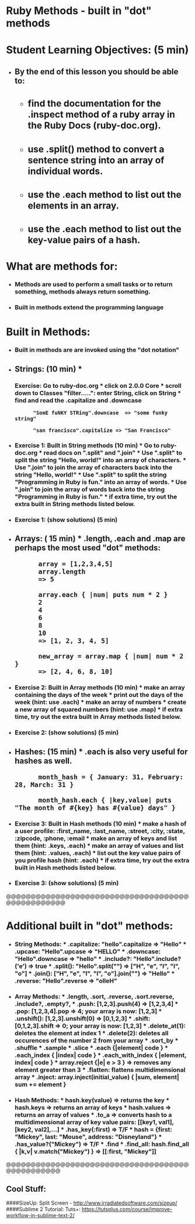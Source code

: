 # Ruby Methods - built in "dot" methods

# Student Learning Objectives: (5 min)

* <h2> By the end of this lesson you should be able to:

	* <h3>find the documentation for the .inspect method of a ruby array in the Ruby Docs (ruby-doc.org).
	* <h3> use .split() method to convert a sentence string into an array of individual words.
	* <h3> use the .each method to list out the elements in an array.
	* <h3> use the .each method to list out the key-value pairs of a hash.
	
	
# What are methods for:
* <h3> Methods are used to perform a small tasks or to return something, methods always return something.
* <h3> Built in methods extend the programming language


# Built in Methods:
* <h3> Built in methods are are invoked using the "dot notation"
* <h2> Strings: (10 min)
	* <h3> Exercise: Go to ruby-doc.org
	* click on 2.0.0 Core
	* scroll down to Classes "filter.....": enter String, click on String
	* find and read the .capitalize and .downcase
	
			"SomE fuNKY STRing".downcase  => "some funky string"
			
			"san francisco".capitalize => "San Francisco"
	
* <h3> Exercise 1: Built in String methods (10 min)
	* Go to ruby-doc.org
	* read docs on ".split" and ".join" 
	* Use ".split" to split the string "Hello, world!" into an array of characters.
	* Use ".join" to join the array of characters back into the string "Hello, world!"
	* Use ".split" to split the string "Programming in Ruby is fun." into an array of words.
	* Use ".join" to join the array of words back into the string "Programming in Ruby is fun."
	* if extra time, try out the extra built in String methods listed below.
* <h3> Exercise 1: (show solutions) (5 min)
	
* <h2> Arrays:  ( 15 min)
	* .length, .each and .map are perhaps the most used "dot" methods:

			array = [1,2,3,4,5]
			array.length
			=> 5
		
			array.each { |num| puts num * 2 }
			2
			4
			6
			8
			10
			=> [1, 2, 3, 4, 5]
		
			new_array = array.map { |num| num * 2 }
			=> [2, 4, 6, 8, 10]
			



		
* <h3> Exercise 2: Built in Array methods (10 min)
	* make an array containing the days of the week
		* print out the days of the week (hint: use .each)
	* make an array of numbers
		* create a new array of squared numbers (hint: use .map)
	* if extra time, try out the extra built in Array methods listed below.
* <h3> Exercise 2: (show solutions) (5 min)

* <h2> Hashes: (15 min)
	* .each is also very useful for hashes as well. 
	
			month_hash = { January: 31, February: 28, March: 31 }
		
			month_hash.each { |key,value| puts "The month of #{key} has #{value} days" }
		
* <h3> Exercise 3: Built in Hash methods (10 min)
	* make a hash of a user profile: :first_name, :last_name, :street, :city, :state, :zipcode, :phone, :email
	* make an array of keys and list them (hint: .keys, .each)
	* make an array of values and list them (hint: .values, .each)
	* list out the key value pairs of you profile hash (hint: .each)
	* if extra time, try out the extra built in Hash methods listed below.
* <h3> Exercise 3: (show solutions) (5 min)
	 
		
@@@@@@@@@@@@@@@@@@@@@@@@@@@@@@@@@@@@@@@@@@@@@@@@@

# Additional built in "dot" methods:
	
* <h3>String Methods:
	* .capitalize:  "hello".capitalize => "Hello"
	* .upcase: "Hello".upcase => "HELLO"
	* .downcase: "Hello".downcase => "hello"
	* .include?: "Hello".include?('e') => true	
	* .split(): "Hello".split("") => ["H", "e", "l", "l", "o"]
	* .join(): 	["H", "e", "l", "l", "o"].join("") => "Hello"
	* .reverse: "Hello".reverse => "olleH"

* <h3>Array Methods:
	* .length, .sort, .reverse, .sort.reverse, .include?, .empty?, 
	* .push: [1,2,3].push(4) => [1,2,3,4]
	* .pop: [1,2,3,4].pop => 4; your array is now: [1,2,3]
	* .unshift(): [1,2,3].unshift(0) => [0,1,2,3]
	* .shift: [0,1,2,3].shift => 0; your array is now: [1,2,3]
	* .delete_at(1): deletes the element at index 1
	* .delete(2): deletes all occurences of the number 2 from your array
	* .sort_by
	* .shuffle
	* .sample
	* .slice
	* .each {|element| code }
	* .each_index { |index| code }
	* .each_with_index { |element, index| code }
	* array.reject {|e| e > 3 } => removes any element greater than 3
	* .flatten: flattens multidimensional array
	* .inject: array.inject(initial_value) { |sum, element| sum += element }

* <h3>Hash Methods:
	* hash.key(value) => returns the key
	* hash.keys => returns an array of keys
	* hash.values => returns an array of values
	* .to_a => converts hash to a multidimensional array of key value pairs: [[key1, val1],[key2, val2],...]
	* .has_key(:first) => T/F
	* hash = {first: "Mickey", last: "Mouse", address: "Disneyland"}
	* .has_value?("Mickey") => T/F
	* .find
	* .find_all: hash.find_all { |k,v| v.match("Mickey") } => [[:first, "Mickey"]]

	
@@@@@@@@@@@@@@@@@@@@@@@@@@@@@@@@@@@@@@@@@@@@@@@@

## Cool Stuff:
####SizeUp: Split Screen - http://www.irradiatedsoftware.com/sizeup/
####Sublime 2 Tutorial: Tuts+: https://tutsplus.com/course/improve-workflow-in-sublime-text-2/



